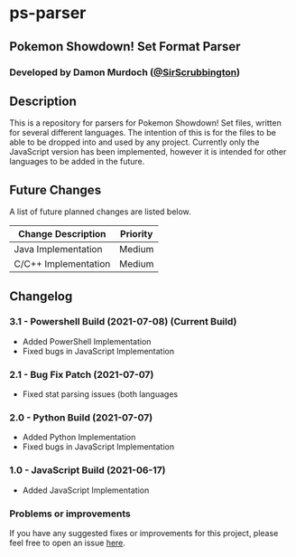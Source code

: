 # ps-parser
## Pokemon Showdown! Set Format Parser
### Developed by Damon Murdoch ([@SirScrubbington](https://twitter.com/SirScrubbington))

## Description
This is a repository for parsers for Pokemon Showdown! Set files, written for several different languages.  The intention of this is for the files to be able to be dropped into and used by any project. Currently only the JavaScript version has been implemented, however it is intended for other languages to be added in the future. 

## Future Changes
A list of future planned changes are listed below.

| Change Description        | Priority |
| ------------------------- | -------- | 
| Java Implementation       | Medium   |
| C/C++ Implementation      | Medium   |

## Changelog
### 3.1 - Powershell Build (2021-07-08) (Current Build)
- Added PowerShell Implementation
- Fixed bugs in JavaScript Implementation

### 2.1 - Bug Fix Patch (2021-07-07)
- Fixed stat parsing issues (both languages

### 2.0 - Python Build (2021-07-07)
- Added Python Implementation
- Fixed bugs in JavaScript Implementation

### 1.0 - JavaScript Build (2021-06-17)
- Added JavaScript Implementation

### Problems or improvements
If you have any suggested fixes or improvements for this project, please 
feel free to open an issue [here](issues).

